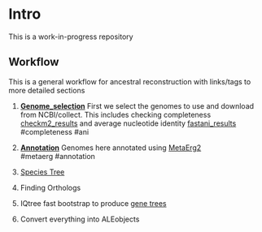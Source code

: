 # Intro

This is a work-in-progress repository

## Workflow

This is a general workflow for ancestral reconstruction with links/tags to more detailed sections

1. **[Genome_selection](./Notes/Genome_selection.md)**  First we select the genomes to use and download from NCBI/collect. This includes checking completeness [checkm2_results](./Results/checkm2%20results.xlsx) and average nucleotide identity  [fastani_results](./Results/fastani_results_filtered.txt)
 #completeness #ani

2. **[Annotation](./Notes/Annotation.md)** Genomes here annotated using [MetaErg2](https://github.com/kinestetika/MetaErg)  
#metaerg #annotation

3. [Species Tree](Notes/species_tree.md)

4. Finding Orthologs

5. IQtree fast bootstrap to produce [gene trees](Notes/Gene_Trees.md)

6. Convert everything into ALEobjects